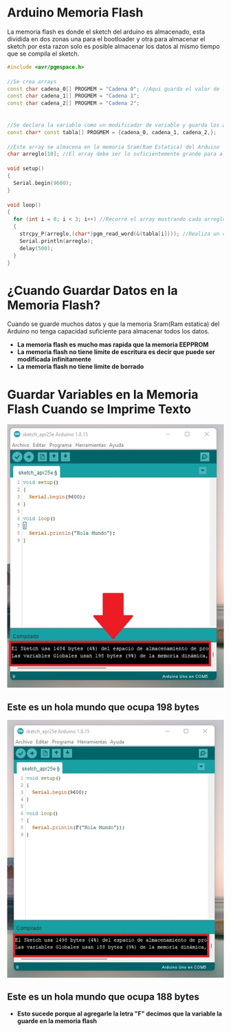 # Arduino Memoria Flash
La memoria flash es donde el sketch del arduino es almacenado, esta dividida en dos zonas una para el bootloader y otra para almacenar el sketch por esta razon solo es posible almacenar los datos al mismo tiempo que se compila el sketch.

```c++
#include <avr/pgmspace.h>

//Se crea arrays
const char cadena_0[] PROGMEM = "Cadena 0"; //Aqui guarda el valor de la variable
const char cadena_1[] PROGMEM = "Cadena 1";
const char cadena_2[] PROGMEM = "Cadena 2";


//Se declara la variable como un modificador de variable y guarda los array en la memoria flash
const char* const tabla[] PROGMEM = {cadena_0, cadena_1, cadena_2,};

//Este array se almacena en la memoria Sram(Ram Estatica) del Arduino
char arreglo[10]; //El array debe ser lo suficientemente grande para almacenar la cadena

void setup()
{
  Serial.begin(9600);
}

void loop()
{
  for (int i = 0; i < 3; i++) //Recorre el array mostrando cada arreglo
  {
    strcpy_P(arreglo,(char*)pgm_read_word(&(tabla[i]))); //Realiza un copia de la variable almacenada en la memoria flash en la variable arreglo
    Serial.println(arreglo);
    delay(500);
  }
}
```
# ¿Cuando Guardar Datos en la Memoria Flash?
Cuando se guarde muchos datos y que la memoria Sram(Ram estatica) del Arduino no tenga capacidad suficiente para almacenar todos los datos.

* **La memoria flash es mucho mas rapida que la memoria EEPPROM**
* **La memoria flash no tiene limite de escritura es decir que puede ser modificada infinitamente**
* **La memoria flash no tiene limite de borrado**

# Guardar Variables en la Memoria Flash Cuando se Imprime Texto 
<p align="center">
  <img  src="https://github.com/IDiegoUlises/Arduino-Memoria-Flash/blob/main/Images/Hola-Mundo.jpg">
</p>

## Este es un hola mundo que ocupa 198 bytes

<p align="center">
  <img  src="https://github.com/IDiegoUlises/Arduino-Memoria-Flash/blob/main/Images/Hola-Mundo-Con-F.jpg">
</p>

## Este es un hola mundo que ocupa 188 bytes
* **Esto sucede porque al agregarle la letra "F" decimos que la variable la guarde en la memoria flash**

